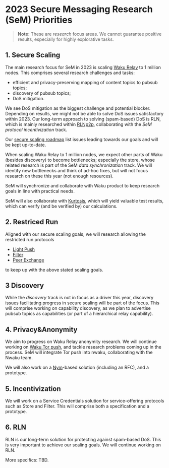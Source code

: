 
# 2023 Secure Messaging Research (SeM) Priorities

> **Note:** These are *research* focus areas.
We cannot guarantee positive results, especially for highly explorative tasks.

## 1. Secure Scaling

The main research focus for SeM in 2023 is scaling [Waku Relay](https://rfc.vac.dev/spec/11/) to 1 million nodes.
This comprises several research challenges and tasks:

* efficient and privacy-preserving mapping of content topics to pubsub topics;
* discovery of pubsub topics;
* DoS mitigation.

We see DoS mitigation as the biggest challenge and potential blocker.
Depending on results, we might not be able to solve DoS issues satisfactory within 2023.
Our long-term approach to solving (spam-based) DoS is RLN,
which is mainly researched within [RLNp2p](https://rlnp2p.vac.dev/),
collaborating with the *SeM protocol incentivization* track.

Our [secure scaling roadmap](https://github.com/vacp2p/research/issues/154)
list issues leading towards our goals and will be kept up-to-date.

When scaling Waku Relay to 1 million nodes,
we expect other parts of Waku (besides discovery) to become bottlenecks;
especially the store, whose related research is part of the SeM *data synchronization* track.
We will identify new bottlenecks and think of ad-hoc fixes,
but will not focus research on these this year (not enough resources).

SeM will synchronize and collaborate with Waku product to keep research goals in line with practical needs.

SeM will also collaborate with [Kurtosis](https://roadmap.logos.co/roadmap/networking/status-waku-kurtosis/),
which will yield valuable test results, which can verify (and be verified by) our calculations.

## 2. Restriced Run

Aligned with our secure scaling goals, we will research allowing the restricted run protocols

* [Light Push](https://rfc.vac.dev/spec/11/)
* [Filter](https://rfc.vac.dev/spec/12/)
* [Peer Exchange](https://rfc.vac.dev/spec/34/)

to keep up with the above stated scaling goals.

## 3 Discovery

While the *discovery* track is not in focus as a driver this year,
discovery issues facilitating progress in secure scaling will be part of the focus.
This will comprise working on capability discovery,
as we plan to advertise pubsub topics as capabilities (or part of a hierarchical relay capability).

## 4. Privacy&Anonymity

We aim to progress on Waku Relay anonymity research.
We will continue working on [Waku Tor push](https://rfc.vac.dev/spec/47/), and tackle research problems coming up in the process.
SeM will integrate Tor push into nwaku, collaborating with the Nwaku team.

We will also work on a [Nym](https://nymtech.net/)-based solution (including an RFC), and a prototype.

## 5. Incentivization

We will work on a Service Credentials solution for service-offering protocols such as Store and Filter.
This will comprise both a specification and a prototype.

## 6. RLN

RLN is our long-term solution for protecting against spam-based DoS.
This is very important to achieve our scaling goals.
We will continue working on RLN.

More specifics: TBD.